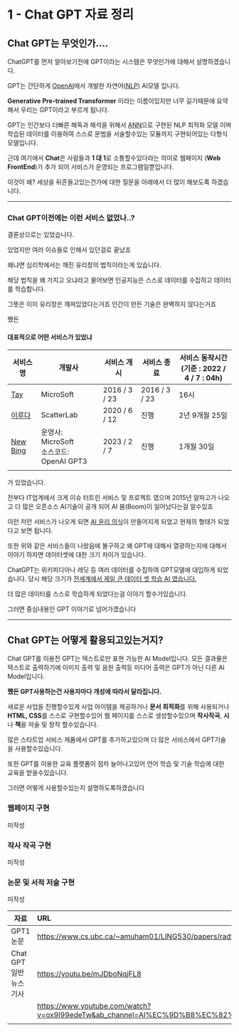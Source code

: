 # 1 - Chat GPT 자료 정리



## Chat GPT는 무엇인가....

ChatGPT를 먼저 알아보기전에 GPT이라는 시스템은 무엇인가에 대해서 설명하겠습니다.



GPT는 간단하게 [OpenAI](https://openai.com/about)에서 개발한 자연어([NLP](https://www.oracle.com/kr/artificial-intelligence/what-is-natural-language-processing/)) AI모델 입니다.



**Generative Pre-trained Transformer** 이라는 이름이있지만 
너무 길기때문에 요약해서 우리는 GPT이라고 부르게 됩니다.



GPT는 인간보다 더빠른 해독과 해석을 위해서 [ANN](https://ko.wikipedia.org/wiki/%EC%9D%B8%EA%B3%B5_%EC%8B%A0%EA%B2%BD%EB%A7%9D)으로 구현된 NLP 최적화 모델 이며
학습된 데이터를 이용하여 스스로 문법을 서술할수있는 모듈까지 구현되어있는 다형식 모델입니다.



근데 여기에서 **Chat**은 사람들과 **1 대 1**로 소통할수있다라는 의미로 
웹페이지 (**Web FrontEnd**)가 추가 되어 서비스가 운영되는 프로그램일뿐입니다.



이것이 왜? 세상을 뒤흔들고있는건가에 대한 질문을 아래애서 더 많이 해보도록 하겠습니다.



---

### Chat GPT이전에는 이런 서비스 없었나..?



결론상으로는 있었습니다. 

있었지만 여러 이슈들로 인해서 있던걸로 끝났죠



왜냐면 심리학에서는 깨진 유리창의 법칙이라는게 있습니다.

해당 법칙을 왜 가지고 오냐라고 물어보면 
인공지능은 스스로 데이터를 수집하고 데이터를 학습합니다.



그뜻은 이미 유리창은 깨져있었다는거죠
인간이 만든 기술은 완벽하지 않다는거죠



쨌든



#### 대표적으로 어떤 서비스가 있었냐

| 서비스명                                                     | 개발사                                       | 서비스 개시   | 서비스 종료   | 서비스 동작시간 <br />(기준 : 2022 / 4 / 7 : 04h) |
| ------------------------------------------------------------ | -------------------------------------------- | ------------- | ------------- | ------------------------------------------------- |
| [Tay](https://ko.wikipedia.org/wiki/%ED%85%8C%EC%9D%B4_(%EB%B4%87)) | MicroSoft                                    | 2016 / 3 / 23 | 2016 / 3 / 23 | 16시                                              |
| [이루다](https://luda.ai/)                                   | ScatterLab                                   | 2020 / 6 / 12 | 진행          | 2년 9개월 25일                                    |
| [New Bing](https://www.bing.com/new)                         | 운영사: MicroSoft<br />소스코드: OpenAI GPT3 | 2023 / 2 / 7  | 진행          | 1개월 30일                                        |
|                                                              |                                              |               |               |                                                   |

가 있었습니다. 



전부다 IT업계에서 크게 이슈 터트린 서비스 및 프로젝트 였으며
2015년 알파고가 나오고 더 많은 오픈소스 AI기술이 공개 되어 AI 붐(Boom)이 일어났다는걸 알수있죠



이런 저런 서비스가 나오게 되면 [AI 윤리 의식](https://modulabs.co.kr/blog/ai-ethics/)이 만들어지게 되었고 현재의 형태가 되었다고 보면 됩니다.



또한 위와 같은 서비스들이 나왔음에 불구하고 왜 GPT에 대해서 열광하는지에 대해서 이야기 하자면
데이터셋에 대한 크기 차이가 있습니다.

ChatGPT는 위키피디아나 레딧 등 여러 데이터를 수집하여 GPT모델에 대입하게 되었습니다.
당시 해당 크기가 [전세계에서 제일 큰 데이터 셋 학습 AI 였습니다.](https://www.springboard.com/blog/data-science/machine-learning-gpt-3-open-ai/)



더 많은 데이터를 스스로 학습하게 되었다는걸 이야기 할수가있습니다.



그러면 중심내용인 GPT 이야기로 넘어가겠습니다



---



## Chat GPT는 어떻게 활용되고있는거지?



Chat GPT를 이용전 GPT는 텍스트로만 표현 가능한 AI Model입니다.
모든 결과물은 텍스트로 출력하기에 이미지 출력 및 음원 출력등 미디어 출력은 GPT가 아닌 다른 AI Model입니다.



**쨌든 GPT사용하는건 사용자마다 개성에 따라서 달라집니다.**



새로운 사업을 진행할수있게 사업 아이템을 제공하거나 **문서 최적화**를 위해 사용되거나
**HTML, CSS**를 스스로 구현할수있어 웹 페이지를 스스로 생성할수있으며
**작사작곡**, **시** 나 **책**을 저술 및 창작 할수있습니다.



많은 스타트업 서비스 제품에서 GPT를 추가하고있으며 더 많은 서비스에서 GPT기술을 사용할수있습니다.



또한 GPT를 이용한 교육 플랫폼이 점차 늘어나고있어
언어 학습 및 기술 학습에 대한 교육을 받을수있습니다.



그러면 어떻게 사용할수있는지 설명하도록하겠습니다



### 웹페이지 구현

미작성



### 작사 작곡 구현

미작성



### 논문 및 서적 저술 구현

미작성











| 자료                   | URL                                                          |
| ---------------------- | :----------------------------------------------------------- |
| GPT1 논문              | https://www.cs.ubc.ca/~amuham01/LING530/papers/radford2018improving.pdf |
| Chat GPT 일반 뉴스기사 | https://youtu.be/mJDboNqjFL8                                 |
|                        | https://www.youtube.com/watch?v=ox9I99edeTw&ab_channel=AI%EC%9D%B8%EC%82%AC%EC%9D%B4%ED%8A%B8 |
|                        |                                                              |